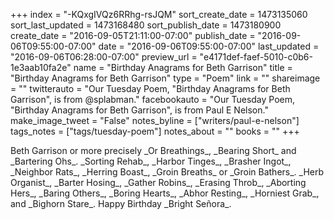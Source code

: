 +++
index = "-KQxgIVQz6RRhg-rsJQM"
sort_create_date = 1473135060
sort_last_updated = 1473168480
sort_publish_date = 1473180900
create_date = "2016-09-05T21:11:00-07:00"
publish_date = "2016-09-06T09:55:00-07:00"
date = "2016-09-06T09:55:00-07:00"
last_updated = "2016-09-06T06:28:00-07:00"
preview_url = "e4171def-faef-5010-c0b6-1e3aab10fa2e"
name = "Birthday Anagrams for Beth Garrison"
title = "Birthday Anagrams for Beth Garrison"
type = "Poem"
link = ""
shareimage = ""
twitterauto = "Our Tuesday Poem, \"Birthday Anagrams for Beth Garrison\", is from @splabman."
facebookauto = "Our Tuesday Poem, \"Birthday Anagrams for Beth Garrison\", is from Paul E Nelson."
make_image_tweet = "False"
notes_byline = ["writers/paul-e-nelson"]
tags_notes = ["tags/tuesday-poem"]
notes_about = ""
books = ""
+++
<p class="prose-poem">Beth Garrison or more precisely _Or Breathings_, _Bearing Short_ and _Bartering Ohs_. _Sorting Rehab_, _Harbor Tinges_, _Brasher Ingot_, _Neighbor Rats_, _Herring Boast_, _Groin Breaths_ or _Groin Bathers_. _Herb Organist_, _Barter Hosing_, _Gather Robins_, _Erasing Throb_, _Aborting Hers_, _Baring Others_, _Boring Hearts_, _Abhor Resting_, _Horniest Grab_, and _Bighorn Stare_. Happy Birthday _Bright Señora_.</p>